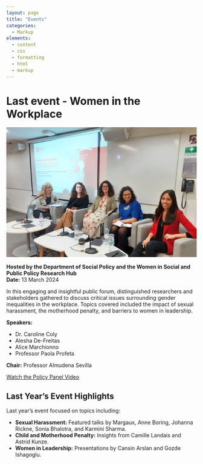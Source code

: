 ```yaml
---
layout: page
title: "Events"
categories:
  - Markup
elements:
  - content
  - css
  - formatting
  - html
  - markup  
---
```


# Last event -  Women in the Workplace

![Speakers and Chair](https://github.com/elasskenza/GENEcon/blob/main/assets/img/last_year_event.png)

**Hosted by the Department of Social Policy and the Women in Social and Public Policy Research Hub**  
**Date:** 13 March 2024

In this engaging and insightful public forum, distinguished researchers and stakeholders gathered to discuss critical issues surrounding gender inequalities in the workplace. Topics covered included the impact of sexual harassment, the motherhood penalty, and barriers to women in leadership.

**Speakers:**  
- Dr. Caroline Coly  
- Alesha De-Freitas  
- Alice Marchionno  
- Professor Paola Profeta  

**Chair:** Professor Almudena Sevilla  

[Watch the Policy Panel Video](https://www.youtube.com/watch?v=i6bfPRIth1o)

## Last Year’s Event Highlights

Last year’s event focused on topics including:
- **Sexual Harassment:** Featured talks by Margaux, Anne Boring, Johanna Rickne, Sonia Bhalotra, and Karmini Sharma.
- **Child and Motherhood Penalty:** Insights from Camille Landais and Astrid Kunze.
- **Women in Leadership:** Presentations by Cansin Arslan and Gozde Ishagoglu.

